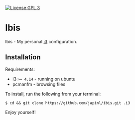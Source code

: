 [![License GPL 3][badge-license]](http://www.gnu.org/licenses/gpl-3.0.txt)

Ibis
====

Ibis - My personal [i3][] configuration.

Installation
------------

Requirements:

* i3 `>= 4.14` - running on ubuntu
* pcmanfm - browsing files

To install, run the following from your terminal:

``` shell
$ cd && git clone https://github.com/japinl/ibis.git .i3
```

Enjoy yourself!

[i3]: https://i3wm.org/
[badge-license]: https://img.shields.io/badge/license-GPL_3-green.svg
